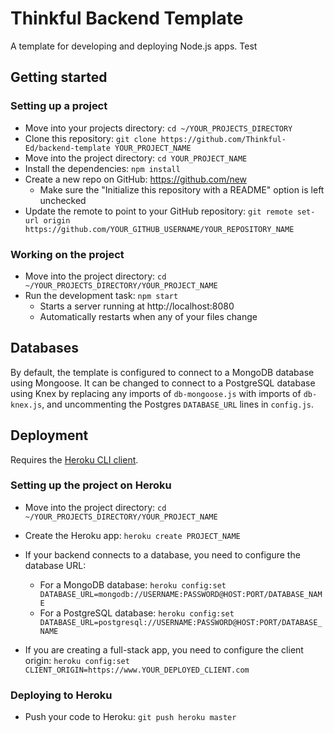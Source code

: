 # Thinkful Backend Template

A template for developing and deploying Node.js apps. Test

## Getting started

### Setting up a project

- Move into your projects directory: `cd ~/YOUR_PROJECTS_DIRECTORY`
- Clone this repository: `git clone https://github.com/Thinkful-Ed/backend-template YOUR_PROJECT_NAME`
- Move into the project directory: `cd YOUR_PROJECT_NAME`
- Install the dependencies: `npm install`
- Create a new repo on GitHub: https://github.com/new
  - Make sure the "Initialize this repository with a README" option is left unchecked
- Update the remote to point to your GitHub repository: `git remote set-url origin https://github.com/YOUR_GITHUB_USERNAME/YOUR_REPOSITORY_NAME`

### Working on the project

- Move into the project directory: `cd ~/YOUR_PROJECTS_DIRECTORY/YOUR_PROJECT_NAME`
- Run the development task: `npm start`
  - Starts a server running at http://localhost:8080
  - Automatically restarts when any of your files change

## Databases

By default, the template is configured to connect to a MongoDB database using Mongoose. It can be changed to connect to a PostgreSQL database using Knex by replacing any imports of `db-mongoose.js` with imports of `db-knex.js`, and uncommenting the Postgres `DATABASE_URL` lines in `config.js`.

## Deployment

Requires the [Heroku CLI client](https://devcenter.heroku.com/articles/heroku-command-line).

### Setting up the project on Heroku

- Move into the project directory: `cd ~/YOUR_PROJECTS_DIRECTORY/YOUR_PROJECT_NAME`
- Create the Heroku app: `heroku create PROJECT_NAME`

- If your backend connects to a database, you need to configure the database URL:

  - For a MongoDB database: `heroku config:set DATABASE_URL=mongodb://USERNAME:PASSWORD@HOST:PORT/DATABASE_NAME`
  - For a PostgreSQL database: `heroku config:set DATABASE_URL=postgresql://USERNAME:PASSWORD@HOST:PORT/DATABASE_NAME`

- If you are creating a full-stack app, you need to configure the client origin: `heroku config:set CLIENT_ORIGIN=https://www.YOUR_DEPLOYED_CLIENT.com`

### Deploying to Heroku

- Push your code to Heroku: `git push heroku master`
